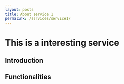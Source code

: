 ```yaml
---
layout: posts
title: About service 1
permalink: /services/service1/
---
```


# This is a interesting service

## Introduction

## Functionalities
